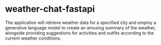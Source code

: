 # weather-chat-fastapi
The application will retrieve weather data for a specified city and employ a generative language model to create an amusing summary of the weather, alongside providing suggestions for activities and outfits according to the current weather conditions.

